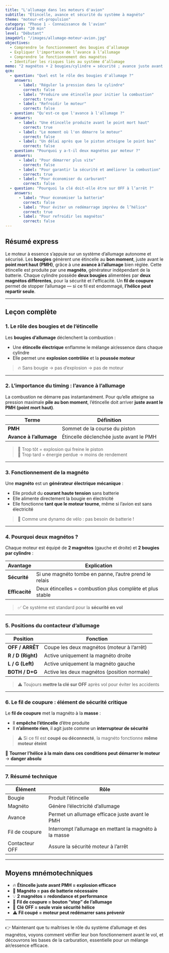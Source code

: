 ```yaml
---
title: "L'allumage dans les moteurs d'avion"
subtitle: "Étincelle, avance et sécurité du système à magnéto"
theme: "moteur-et-propulsion"
category: "Phase 1 - Connaissance de l'avion"
duration: "20 min"
level: "Débutant"
imageUrl: "/images/allumage-moteur-avion.jpg"
objectives:
  - Comprendre le fonctionnement des bougies d’allumage
  - Expliquer l'importance de l’avance à l’allumage
  - Comprendre le fonctionnement des magnétos
  - Identifier les risques liés au système d’allumage
memo: "2 magnétos + 2 bougies/cylindre = sécurité ; avance juste avant le PMH ; toujours clé sur OFF"
qcm:
  - question: "Quel est le rôle des bougies d'allumage ?"
    answers:
      - label: "Réguler la pression dans le cylindre"
        correct: false
      - label: "Produire une étincelle pour initier la combustion"
        correct: true
      - label: "Refroidir le moteur"
        correct: false
  - question: "Qu'est-ce que l'avance à l'allumage ?"
    answers:
      - label: "Une étincelle produite avant le point mort haut"
        correct: true
      - label: "Le moment où l'on démarre le moteur"
        correct: false
      - label: "Un délai après que le piston atteigne le point bas"
        correct: false
  - question: "Pourquoi y a-t-il deux magnétos par moteur ?"
    answers:
      - label: "Pour démarrer plus vite"
        correct: false
      - label: "Pour garantir la sécurité et améliorer la combustion"
        correct: true
      - label: "Pour économiser du carburant"
        correct: false
  - question: "Pourquoi la clé doit-elle être sur OFF à l’arrêt ?"
    answers:
      - label: "Pour économiser la batterie"
        correct: false
      - label: "Pour éviter un redémarrage imprévu de l’hélice"
        correct: true
      - label: "Pour refroidir les magnétos"
        correct: false
---
```


## Résumé express

Le moteur à essence s’appuie sur un système d’allumage autonome et sécurisé. Les **bougies** génèrent une étincelle au **bon moment**, juste avant le **point mort haut (PMH)**, grâce à une **avance à l’allumage** bien réglée. Cette étincelle est produite par une **magnéto**, générateur indépendant de la batterie. Chaque cylindre possède **deux bougies** alimentées par **deux magnétos différentes**, pour la sécurité et l'efficacité. Un **fil de coupure** permet de stopper l’allumage — si ce fil est endommagé, **l’hélice peut repartir seule**.

---

## Leçon complète

### 1. Le rôle des bougies et de l’étincelle

Les **bougies d’allumage** déclenchent la combustion :

- Une **étincelle électrique** enflamme le mélange air/essence dans chaque cylindre
- Elle permet une **explosion contrôlée** et la **poussée moteur**

> 🔥 Sans bougie → pas d’explosion → pas de moteur

---

### 2. L’importance du timing : l’avance à l’allumage

La combustion ne démarre pas instantanément. Pour qu’elle atteigne sa pression maximale **pile au bon moment**, l’étincelle doit arriver **juste avant le PMH (point mort haut)**.

| Terme                   | Définition                              |
| ----------------------- | --------------------------------------- |
| **PMH**                 | Sommet de la course du piston           |
| **Avance à l’allumage** | Étincelle déclenchée juste avant le PMH |

> 🎯 Trop tôt = explosion qui freine le piston  
> 🎯 Trop tard = énergie perdue → moins de rendement

---

### 3. Fonctionnement de la magnéto

Une **magnéto** est un **générateur électrique mécanique** :

- Elle produit du **courant haute tension** sans batterie
- Elle alimente directement la bougie en électricité
- Elle fonctionne **tant que le moteur tourne**, même si l’avion est sans électricité

> 🧲 Comme une dynamo de vélo : pas besoin de batterie !

---

### 4. Pourquoi deux magnétos ?

Chaque moteur est équipé de **2 magnétos** (gauche et droite) et **2 bougies par cylindre** :

| Avantage       | Explication                                               |
| -------------- | --------------------------------------------------------- |
| **Sécurité**   | Si une magnéto tombe en panne, l’autre prend le relais    |
| **Efficacité** | Deux étincelles = combustion plus complète et plus stable |

> ✅ Ce système est standard pour la **sécurité en vol**

---

### 5. Positions du contacteur d’allumage

| Position          | Fonction                                    |
| ----------------- | ------------------------------------------- |
| **OFF / ARRÊT**   | Coupe les deux magnétos (moteur à l’arrêt)  |
| **R / D (Right)** | Active uniquement la magnéto droite         |
| **L / G (Left)**  | Active uniquement la magnéto gauche         |
| **BOTH / D+G**    | Active les deux magnétos (position normale) |

> ⚠️ Toujours **mettre la clé sur OFF** après vol pour éviter les accidents

---

### 6. Le fil de coupure : élément de sécurité critique

Le **fil de coupure** met la magnéto à la **masse** :

- Il **empêche l’étincelle** d’être produite
- Il **n’alimente rien**, il agit juste comme un **interrupteur de sécurité**

> ⚠️ Si ce fil est **coupé ou déconnecté**, la magnéto fonctionne **même moteur éteint**

🛑 **Tourner l’hélice à la main dans ces conditions peut démarrer le moteur** → **danger absolu**

---

### 7. Résumé technique

| Élément        | Rôle                                                   |
| -------------- | ------------------------------------------------------ |
| Bougie         | Produit l’étincelle                                    |
| Magnéto        | Génère l’électricité d’allumage                        |
| Avance         | Permet un allumage efficace juste avant le PMH         |
| Fil de coupure | Interrompt l’allumage en mettant la magnéto à la masse |
| Contacteur OFF | Assure la sécurité moteur à l’arrêt                    |

---

## Moyens mnémotechniques

- 🔥 **Étincelle juste avant PMH = explosion efficace**
- 🧲 **Magnéto = pas de batterie nécessaire**
- 💡 **2 magnétos = redondance et performance**
- 🧠 **Fil de coupure = bouton “stop” de l’allumage**
- 🔐 **Clé OFF = seule vraie sécurité hélice**
- ⚠️ **Fil coupé = moteur peut redémarrer sans prévenir**

---

👉 Maintenant que tu maîtrises le rôle du système d’allumage et des magnétos, voyons comment vérifier leur bon fonctionnement avant le vol, et découvrons les bases de la carburation, essentielle pour un mélange air/essence efficace.
